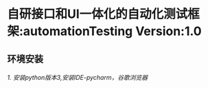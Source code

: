 # 自研接口和UI一体化的自动化测试框架:automationTesting Version:1.0

## 环境安装

######  1. 安装python版本3,安装IDE-pycharm，谷歌浏览器
